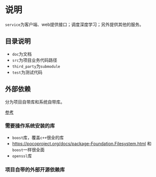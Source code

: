 <!--
 * @Date: 2019-08-10 16:11:54
 * @LastEditors: 余王亮
 * @LastEditTime: 2019-08-24 21:28:14
 -->
# 说明

`service`为客户端、web提供接口；调度深度学习；另外提供其他的服务。

## 目录说明

- `doc`为文档
- `src`为项目业务代码路径
- `third_party`为`submodule`
- `test`为测试代码

## 外部依赖

分为项目自带库和系统自带库。

[参考](https://github.com/programthink/opensource/blob/master/libs/cpp.wiki#21)

### 需要操作系统安装的库

- `boost`库，覆盖`c++`很全的库
- https://pocoproject.org/docs/package-Foundation.Filesystem.html  和`boost`一样很全面
- `openssl`库

### 项目自带的外部开源依赖库

